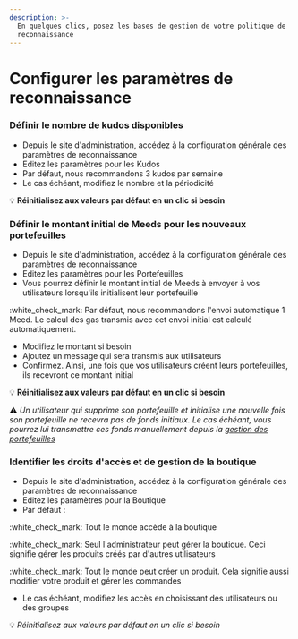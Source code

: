 ```yaml
---
description: >-
  En quelques clics, posez les bases de gestion de votre politique de
  reconnaissance
---
```


# Configurer les paramètres de reconnaissance

### Définir le nombre de kudos disponibles

* Depuis le site d'administration, accédez à la configuration générale des paramètres de reconnaissance
* Editez les paramètres pour les Kudos
* Par défaut, nous recommandons 3 kudos par semaine
* Le cas échéant, modifiez le nombre et la périodicité

:bulb: **Réinitialisez aux valeurs par défaut en un clic si besoin**

### Définir le montant initial de Meeds pour les nouveaux portefeuilles

* Depuis le site d'administration, accédez à la configuration générale des paramètres de reconnaissance
* Editez les paramètres pour les Portefeuilles&#x20;
* Vous pourrez définir le montant initial de Meeds à envoyer à vos utilisateurs lorsqu'ils initialisent leur portefeuille

:white\_check\_mark: Par défaut, nous recommandons l'envoi automatique 1 Meed. Le calcul des gas transmis avec cet envoi initial est calculé automatiquement.

* Modifiez le montant si besoin&#x20;
* Ajoutez un message qui sera transmis aux utilisateurs&#x20;
* Confirmez. Ainsi, une fois que vos utilisateurs créent leurs portefeuilles, ils recevront ce montant initial

:bulb: **Réinitialisez aux valeurs par défaut en un clic si besoin**

:warning: _Un utilisateur qui supprime son portefeuille et initialise une nouvelle fois son portefeuille ne recevra pas de fonds initiaux. Le cas échéant, vous pourrez lui transmettre ces fonds manuellement depuis la_ [_gestion des portefeuilles_](administrer-les-portefeuilles.md)

### Identifier les droits d'accès et de gestion de la boutique

* Depuis le site d'administration, accédez à la configuration générale des paramètres de reconnaissance
* Editez les paramètres pour la Boutique
* Par défaut :&#x20;

:white\_check\_mark: Tout le monde accède à la boutique

:white\_check\_mark: Seul l'administrateur peut gérer la boutique. Ceci signifie gérer les produits créés par d'autres utilisateurs

:white\_check\_mark: Tout le monde peut créer un produit. Cela signifie aussi modifier votre produit et gérer les commandes

* Le cas échéant, modifiez les accès en choisissant des utilisateurs ou des groupes

:bulb: _Réinitialisez aux valeurs par défaut en un clic si besoin_
